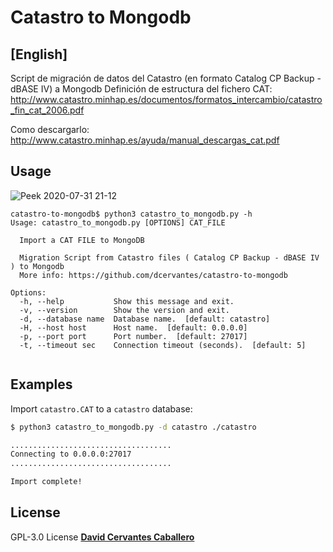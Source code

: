 # Catastro to Mongodb
<h2>[English]</h2>

Script de migración de datos del Catastro (en formato Catalog CP Backup - dBASE IV) a Mongodb
Definición de estructura del fichero CAT: http://www.catastro.minhap.es/documentos/formatos_intercambio/catastro_fin_cat_2006.pdf

Como descargarlo: http://www.catastro.minhap.es/ayuda/manual_descargas_cat.pdf


## Usage
![Peek 2020-07-31 21-12](https://user-images.githubusercontent.com/3668610/89069491-87b97700-d373-11ea-999b-2fe6fde22cbd.gif)

```text
catastro-to-mongodb$ python3 catastro_to_mongodb.py -h
Usage: catastro_to_mongodb.py [OPTIONS] CAT_FILE

  Import a CAT FILE to MongoDB

  Migration Script from Catastro files ( Catalog CP Backup - dBASE IV ) to Mongodb
  More info: https://github.com/dcervantes/catastro-to-mongodb

Options:
  -h, --help           Show this message and exit.
  -v, --version        Show the version and exit.
  -d, --database name  Database name.  [default: catastro]
  -H, --host host      Host name.  [default: 0.0.0.0]
  -p, --port port      Port number.  [default: 27017]
  -t, --timeout sec    Connection timeout (seconds).  [default: 5]


```

## Examples

Import `catastro.CAT` to a `catastro` database:

```bash
$ python3 catastro_to_mongodb.py -d catastro ./catastro
```

```txt
....................................
Connecting to 0.0.0.0:27017
....................................

Import complete!
```


## License

 GPL-3.0 License  [**David Cervantes Caballero**](https://github.com/dcervantes)
